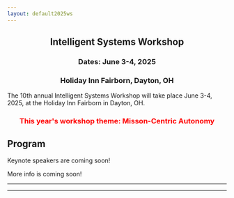 ```yaml
---
layout: default2025ws
---
```


<h2 align="center">Intelligent Systems Workshop</h2>
<h3 align="center">Dates: June 3-4, 2025</h3>
<h3 align="center">Holiday Inn Fairborn, Dayton, OH</h3>

The 10th annual Intelligent Systems Workshop will take place June 3-4, 2025, at the Holiday Inn Fairborn in Dayton, OH.

<h3 align="center" style="color:red;">This year's workshop theme: Misson-Centric Autonomy</h3>

## Program

Keynote speakers are coming soon!
<!-- Confirmed keynote speakers include Dr. ? ? (?, ?, ?) and Dr. ? ? (?, ?). -->

<!-- Registration is available here! [https://marketplace.unl.edu/engineering/aiaa-istc-workshop-2024.html](https://marketplace.unl.edu/engineering/aiaa-istc-workshop-2024.html) -->

More info is coming soon!

<!-- The final agenda is available here: [https://???/???.html](https://???/???.html) -->
<!-- The final agenda is below. -->

<!-- [Intro paragraph introducing the workshop theme] -->

<!-- (old 2022 text)
Detailed Program: is available <a href="https://docs.google.com/spreadsheets/d/1otmL4bkWHclOv1q6ODcpmVRHJh9VRp3JHxxfSIpLQsQ/edit?usp=sharing">here</a>! (Please note that this workshop will be an in-person only event.)
(end 2022 text)-->

<!-- (old 2023 text)
Confirmed keynote speakers include Prof. Hanspeter Schaub (AIAA/AAS Fellow, University of Colorado) and Dr. Irene Gregory (Sr. Research Engineer, NASA Langley Research Center).

The rest of the program includes 2 technical sessions with plenary speakers and panels, breakout sessions, a [tour](/IS_Workshop_2023/tours.html), a networking event, a social, and of course, the crowd favorites: the [student competitions](/IS_Workshop_2023/student_competitions.html) and the [open mic session](/IS_Workshop_2023/open_mic_session.html)!
(end 2023 text)-->

<!-- (old 2022 text)
<i><b>Abstract submission is open now through <strike>June 25, 2022</strike> July 15, 2022 for the student poster and lightning talk competitions at the IS workshop!</b> See the [student competitions](/IS_Workshop_2022/student_competitions.html) page for more details.</i>
(end 2022 text) -->

<!-- (old text)
This year we will have three technical sessions on the following topics:
1.	Robust autonomy for harsh, unpredictable environments
2.	AI-Crew Collaboration in air and space
3.	Integration of Autonomy into existing ecosystems

The program will also feature two [tours](/IS_Workshop_2022/tours.html), an [open mic session](/IS_Workshop_2022/open_mic_session.html), and two [student competitions](/IS_Workshop_2022/student_competitions.html).  

Detailed Program: Coming soon!
(end old text) -->

<!-- (old 2024 text)
### Agenda (last updated 2024-06-25, see UNL website for most recent version): ###

**Tuesday, 25 June 2024:**

| ***Start-End*** | ***Event*** | ***Location*** |
| :-------------- | :---------- | :------------- |
| 8:00a-8:35a | Registration | KH 2nd Floor |
| 8:35a-8:50a | Welcome | KH A203 |
| 8:50a-9:50a | *Keynote:*<br>Dr. Jim Paunicka, Technical Fellow,<br>Autonomy Capabilities Team, Boeing CTO Office | KH A203 |
| 9:50a-10:05a | Group Photo | Basement KH |
| 10:05a-10:25a | Coffee Break | KH 2nd Floor |
| . | **Technical session 1: Assured Navigation and Perception** | KH A203 |
| 10:25a-11:05a | *Plenary:*<br>Carrick Detweiler, Drone Amplified | " |
| 11:05a-11:20a | *Panelist:*<br>Issa Nesnas, California Institute of Technology Jet Propulsion Laboratory | " |
| 11:20a-11:35a | *Panelist:*<br>Benjamin Bycroft, Aerospace Corporation | " |
| 11:35a-11:50a | *Panelist :*<br>Joshua Mangelson, BYU | " |
| 11:50a-12:20p | Panel discussion | " |
| 12:20p-1:20p | Lunch | KH A203 |
| 1:20p-2:40p | (1) NIMBUS Lab,<br>(2) Center for Electro-Optics and Functionalized Surfaces (CEFS),<br>(3) Smart Materials and Robotics Laboratory | (1) 2nd floor Schorr Center<br>(2) ERC D027<br>(3) ERC D271C |
| 2:40p-3:00p | Coffee break | KH 2nd Floor |
| 3:00p-4:40p | (1) Student Lightning Talk Competition + (2) Student Poster Session | (1) KH A203<br>(2) KH A211 |
| 4:40p-5:20p | Break | --- |
| 5:20p-7:50p | TC Meeting (ISTC Picture 5:30, Dinner acquisition 5:45, TC meeting start 6:00) | KH A203 |

<br>

**Wednesday, 26 June 2024:**

| ***Start-End*** | ***Event*** | ***Location*** |
| :-------------- | :---------- | :------------- |
| 8:00a-8:30a | Registration and continental breakfast | KH 2nd Floor |
| 8:30a-9:30a | *Keynote:*<br>Dr. Steve Chien, JPL Fellow, Supervisor of the Artificial Intelligence Group | KH A203 |
| 9:30a-9:50a | Coffee break | KH 2nd Floor |
| . | **Technical session 2: Trustworthy Autonomous Decisions and Control** | KH A203 |
| 9:50a-10:30a | *Plenary:*<br>Luca Carlone, MIT | " |
| 10:30a-10:45a | *Panelist:*<br>Wes Ryan, Northop Grumman | " |
| 10:45a-11:00a | *Panelist:*<br>Hoang-Dung Tran, University of Nebraska-Lincoln | " |
| 11:00a-11:15a | *Panelist:*<br>Kerianne Hobbs, Air Force Research Laboratory | " |
| 11:15a-11:40a | Panel discussion | " |
| 11:40a-1:00p | Lunch + Student Awards + Open Mic Session | KH A203 |
| 1:00p-3:00p | Breakout sessions - (1) Assured Navigation and Perception (Luca Carlone), <br>(2) Trustworthy Autonomous Decisions and Control (Kerianne Hobbs, Chetan Kulkarni), <br>(3) Autonomy/AI in the Aerospace Curriculum (Dani Selva) | (1) KH A211<br>(2) KH A253<br>(3) KH A251 |
| 3:00p-3:30p | Coffee break | KH 2nd Floor |
| 3:30p-4:15p | Breakout Session Outbriefs; outline towards a position paper from AIAA ISTC | KH A203 |
| 4:15p-4:25p | Concluding remarks | KH A203 |
| 4:25p-4:45p | Break | --- |
| 4:45p-5:15p | Travel to SAC | --- |
| 5:15p-8:15p | Dinner at Strategic Air Command and Aerospace Museum | 28210 W. Park Hwy,<br>Ashland, NE 68003 |

(end 2024 text) -->

* * *
* * *

<!-- --end-of-page-- -->
